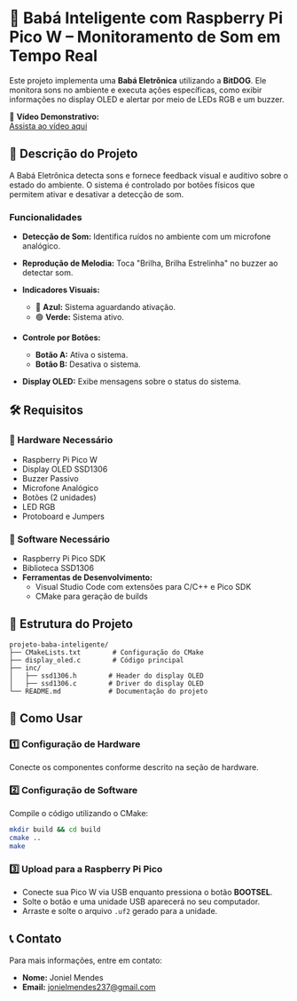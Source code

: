# 👶 Babá Inteligente com Raspberry Pi Pico W – Monitoramento de Som em Tempo Real

Este projeto implementa uma **Babá Eletrônica** utilizando a **BitDOG**. Ele monitora sons no ambiente e executa ações específicas, como exibir informações no display OLED e alertar por meio de LEDs RGB e um buzzer.

🎥 **Vídeo Demonstrativo:**  
[Assista ao vídeo aqui](https://youtu.be/4mMymLLoecw?si=KBtV-JhVfErgunnD)

## 📌 Descrição do Projeto

A Babá Eletrônica detecta sons e fornece feedback visual e auditivo sobre o estado do ambiente. O sistema é controlado por botões físicos que permitem ativar e desativar a detecção de som.

### Funcionalidades

- **Detecção de Som:** Identifica ruídos no ambiente com um microfone analógico.
- **Reprodução de Melodia:** Toca "Brilha, Brilha Estrelinha" no buzzer ao detectar som.
- **Indicadores Visuais:**
  - 🔵 **Azul:** Sistema aguardando ativação.
  - 🟢 **Verde:** Sistema ativo.
 
- **Controle por Botões:**
  - **Botão A:** Ativa o sistema.
  - **Botão B:** Desativa o sistema.
- **Display OLED:** Exibe mensagens sobre o status do sistema.

## 🛠 Requisitos

### 📌 Hardware Necessário

- Raspberry Pi Pico W
- Display OLED SSD1306
- Buzzer Passivo
- Microfone Analógico
- Botões (2 unidades)
- LED RGB
- Protoboard e Jumpers

### 💾 Software Necessário

- Raspberry Pi Pico SDK
- Biblioteca SSD1306
- **Ferramentas de Desenvolvimento:**
  - Visual Studio Code com extensões para C/C++ e Pico SDK
  - CMake para geração de builds

## 📂 Estrutura do Projeto

```
projeto-baba-inteligente/
├── CMakeLists.txt        # Configuração do CMake
├── display_oled.c        # Código principal
├── inc/
│   ├── ssd1306.h        # Header do display OLED
│   ├── ssd1306.c        # Driver do display OLED
└── README.md            # Documentação do projeto
```

## 🚀 Como Usar

### 1️⃣ Configuração de Hardware

Conecte os componentes conforme descrito na seção de hardware.

### 2️⃣ Configuração de Software

Compile o código utilizando o CMake:
```sh
mkdir build && cd build
cmake ..
make
```

### 3️⃣ Upload para a Raspberry Pi Pico

- Conecte sua Pico W via USB enquanto pressiona o botão **BOOTSEL**.
- Solte o botão e uma unidade USB aparecerá no seu computador.
- Arraste e solte o arquivo `.uf2` gerado para a unidade.

## 📞 Contato

Para mais informações, entre em contato:

- **Nome:** Joniel Mendes
- **Email:** jonielmendes237@gmail.com



